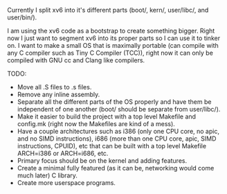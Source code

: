 Currently I split xv6 into it's different parts (boot/, kern/, user/libc/, and user/bin/).

I am using the xv6 code as a bootstrap to create something bigger.
Right now I just want to segment xv6 into its proper parts so I can use it to tinker on.
I want to make a small OS that is maximally portable (can compile with any C compiler such as Tiny C Compiler (TCC)), right now it can only be compiled with GNU cc and Clang like compilers.

TODO:

- Move all .S files to .s files.
- Remove any inline assembly.
- Separate all the different parts of the OS properly and have them be independent of one another (boot/ should be separate from user/libc/).
- Make it easier to build the project with a top level Makefile and config.mk (right now the Makefiles are kind of a mess).
- Have a couple architectures such as i386 (only one CPU core, no apic, and no SIMD instructions), i686 (more than one CPU core, apic, SIMD instructions, CPUID), etc that can be built with a top level Makefile ARCH=i386 or ARCH=i686, etc.
- Primary focus should be on the kernel and adding features.
- Create a minimal fully featured (as it can be, networking would come much later) C library.
- Create more userspace programs.
